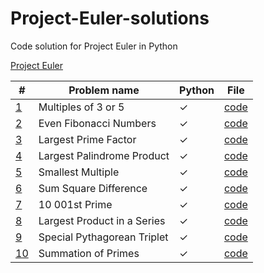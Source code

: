 # Project-Euler-solutions

Code solution for Project Euler in Python

[Project Euler](https://projecteuler.net)

| #                                         | Problem name                | Python  | File                             |
| ----------------------------------------- | --------------------------- | ------- | -------------------------------- |
| [1](https://projecteuler.net/problem=1)   | Multiples of 3 or 5         | &check; | [code](python_solutions/p001.py) |
| [2](https://projecteuler.net/problem=2)   | Even Fibonacci Numbers      | &check; | [code](python_solutions/p002.py) |
| [3](https://projecteuler.net/problem=3)   | Largest Prime Factor        | &check; | [code](python_solutions/p003.py) |
| [4](https://projecteuler.net/problem=4)   | Largest Palindrome Product  | &check; | [code](python_solutions/p004.py) |
| [5](https://projecteuler.net/problem=5)   | Smallest Multiple           | &check; | [code](python_solutions/p005.py) |
| [6](https://projecteuler.net/problem=6)   | Sum Square Difference       | &check; | [code](python_solutions/p006.py) |
| [7](https://projecteuler.net/problem=7)   | 10 001st Prime              | &check; | [code](python_solutions/p007.py) |
| [8](https://projecteuler.net/problem=8)   | Largest Product in a Series | &check; | [code](python_solutions/p008.py) |
| [9](https://projecteuler.net/problem=9)   | Special Pythagorean Triplet | &check; | [code](python_solutions/p009.py) |
| [10](https://projecteuler.net/problem=10) | Summation of Primes         | &check; | [code](python_solutions/p010.py) |
